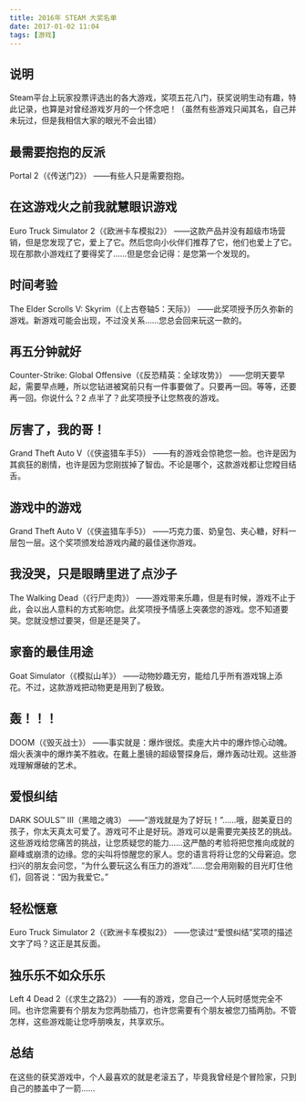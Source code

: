 ```yaml
---
title: 2016年 STEAM 大奖名单
date: 2017-01-02 11:04
tags: [游戏]
---
```

## 说明
Steam平台上玩家投票评选出的各大游戏，奖项五花八门，获奖说明生动有趣，特此记录，也算是对曾经游戏岁月的一个怀念吧！（虽然有些游戏只闻其名，自己并未玩过，但是我相信大家的眼光不会出错）


<!--more-->


## 最需要抱抱的反派
Portal 2（《传送门2》）
——有些人只是需要抱抱。

## 在这游戏火之前我就慧眼识游戏
Euro Truck Simulator 2（《欧洲卡车模拟2》）
——这款产品并没有超级市场营销，但是您发现了它，爱上了它。然后您向小伙伴们推荐了它，他们也爱上了它。现在那款小游戏红了要得奖了……但是您会记得：是您第一个发现的。

## 时间考验
The Elder Scrolls V: Skyrim（《上古卷轴5：天际》）
——此奖项授予历久弥新的游戏。新游戏可能会出现，不过没关系……您总会回来玩这一款的。

## 再五分钟就好
Counter-Strike: Global Offensive（《反恐精英：全球攻势》）
——您明天要早起，需要早点睡，所以您钻进被窝前只有一件事要做了。只要再一回。等等，还要再一回。你说什么？2 点半了？此奖项授予让您熬夜的游戏。

## 厉害了，我的哥！
Grand Theft Auto V（《侠盗猎车手5》）
——有的游戏会惊艳您一脸。也许是因为其疯狂的剧情，也许是因为您刚拔掉了智齿。不论是哪个，这款游戏都让您瞠目结舌。

## 游戏中的游戏
Grand Theft Auto V（《侠盗猎车手5》）
——巧克力蛋、奶皇包、夹心糖，好料一层包一层。这个奖项颁发给游戏内藏的最佳迷你游戏。

## 我没哭，只是眼睛里进了点沙子
The Walking Dead（《行尸走肉》）
——游戏带来乐趣，但是有时候，游戏不止于此，会以出人意料的方式影响您。此奖项授予情感上突袭您的游戏。您不知道要哭。您就没想过要哭，但是还是哭了。

## 家畜的最佳用途
Goat Simulator（《模拟山羊》）
——动物妙趣无穷，能给几乎所有游戏锦上添花。不过，这款游戏把动物更是用到了极致。

## 轰！！！
DOOM（《毁灭战士》）
——事实就是：爆炸很炫。卖座大片中的爆炸惊心动魄。烟火表演中的爆炸美不胜收。在戴上墨镜的超级警探身后，爆炸轰动壮观。这些游戏理解爆破的艺术。

## 爱恨纠结
DARK SOULS™ III（黑暗之魂3）
——“游戏就是为了好玩！”……哦，甜美夏日的孩子，你太天真太可爱了。游戏可不止是好玩。游戏可以是需要完美技艺的挑战。这些游戏给您痛苦的挑战，让您质疑您的能力……这严酷的考验将把您推向成就的巅峰或崩溃的边缘。您的尖叫将惊醒您的家人。您的语言将将让您的父母窘迫。您扫兴的朋友会问您，“为什么要玩这么有压力的游戏”……您会用刚毅的目光盯住他们，回答说：“因为我爱它。”

## 轻松惬意
Euro Truck Simulator 2（《欧洲卡车模拟2》）
——您读过“爱恨纠结”奖项的描述文字了吗？这正是其反面。

## 独乐乐不如众乐乐
Left 4 Dead 2（《求生之路2》）
——有的游戏，您自己一个人玩时感觉完全不同。也许您需要有个朋友为您两肋插刀，也许您需要有个朋友被您刀插两肋。不管怎样，这些游戏能让您呼朋唤友，共享欢乐。

## 总结
在这些的获奖游戏中，个人最喜欢的就是老滚五了，毕竟我曾经是个冒险家，只到自己的膝盖中了一箭……




